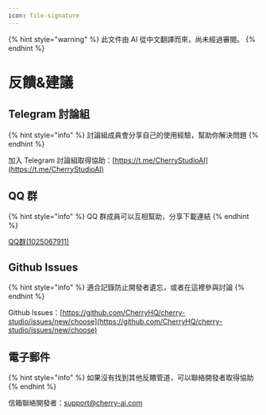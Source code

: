```yaml
---
icon: file-signature
---
```


{% hint style="warning" %}
此文件由 AI 從中文翻譯而來，尚未經過審閱。
{% endhint %}

# 反饋&建議

## Telegram 討論組

{% hint style="info" %}
討論組成員會分享自己的使用經驗，幫助你解決問題
{% endhint %}

加入 Telegram 討論組取得協助：[https://t.me/CherryStudioAI](https://t.me/CherryStudioAI)

## QQ 群

{% hint style="info" %}
QQ 群成員可以互相幫助，分享下載連結
{% endhint %}

[QQ群(1025067911)](https://qm.qq.com/q/hlHOddwAS)

## Github Issues

{% hint style="info" %}
適合記錄防止開發者遺忘，或者在這裡參與討論
{% endhint %}

Github Issues：[https://github.com/CherryHQ/cherry-studio/issues/new/choose](https://github.com/CherryHQ/cherry-studio/issues/new/choose)

## 電子郵件

{% hint style="info" %}
如果沒有找到其他反饋管道，可以聯絡開發者取得協助
{% endhint %}

信箱聯絡開發者：support@cherry-ai.com